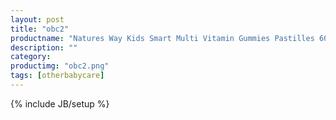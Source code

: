```yaml
---
layout: post
title: "obc2"
productname: "Natures Way Kids Smart Multi Vitamin Gummies Pastilles 60"
description: ""
category: 
productimg: "obc2.png"
tags: [otherbabycare]
---
```

{% include JB/setup %}
